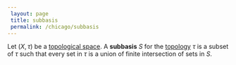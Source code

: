 ```yaml
---
 layout: page
 title: subbasis
 permalink: /chicago/subbasis
---
```

Let $(X,\tau)$ be a [topological space](https://mathgloss.github.io/MathGloss/topological_space). A **subbasis** $S$ for the [topology](https://mathgloss.github.io/MathGloss/topological_space) $\tau$ is a subset of $\tau$ such that every  set in $\tau$ is a union of finite intersection of sets in $S$. 